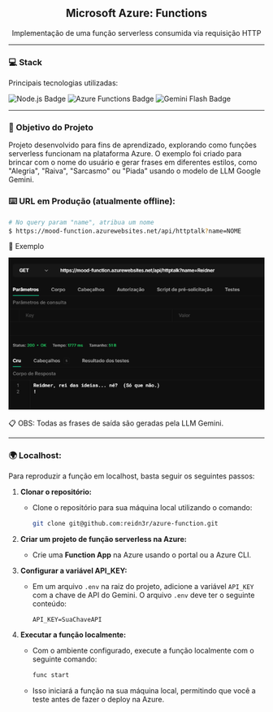 <h2 align="center"> Microsoft Azure: Functions </h2> <p align="center"> Implementação de uma função serverless consumida via requisição HTTP </p> <hr>

### 💻 Stack
Principais tecnologias utilizadas:

<img src="https://img.shields.io/badge/Node.js-18.x-green" alt="Node.js Badge" />
<img src="https://img.shields.io/badge/Azure%20Functions-blue" alt="Azure Functions Badge" />
<img src="https://img.shields.io/badge/Gemini%20Flash%201.5-orange" alt="Gemini Flash Badge" />
<hr>

### 🚀 Objetivo do Projeto
Projeto desenvolvido para fins de aprendizado, explorando como funções serverless funcionam na plataforma Azure. O exemplo foi criado para brincar com o nome do usuário e gerar frases em diferentes estilos, como "Alegria", "Raiva", "Sarcasmo" ou "Piada" usando o modelo de LLM Google Gemini.


### ⌨️ URL em Produção (atualmente offline):
```bash
# No query param "name", atribua um nome
$ https://mood-function.azurewebsites.net/api/httptalk?name=NOME
```
🎯 Exemplo
<p align="center"> <img src="https://github.com/reidn3r/azure-function/blob/main/assets/request-example.png" alt="Function Response"> </p>
📋 OBS:
Todas as frases de saída são geradas pela LLM Gemini.
<hr>

### 🌍 Localhost:
Para reproduzir a função em localhost, basta seguir os seguintes passos:

1. **Clonar o repositório:**
    - Clone o repositório para sua máquina local utilizando o comando:
      ```bash
      git clone git@github.com:reidn3r/azure-function.git
      ```

2. **Criar um projeto de função serverless na Azure:**
    - Crie uma **Function App** na Azure usando o portal ou a Azure CLI.

3. **Configurar a variável API_KEY:**
    - Em um arquivo `.env` na raiz do projeto, adicione a variável `API_KEY` com a chave de API do Gemini. O arquivo `.env` deve ter o seguinte conteúdo:
      ```env
      API_KEY=SuaChaveAPI
      ```

4. **Executar a função localmente:**
    - Com o ambiente configurado, execute a função localmente com o seguinte comando:
      ```bash
      func start
      ```
    - Isso iniciará a função na sua máquina local, permitindo que você a teste antes de fazer o deploy na Azure.
